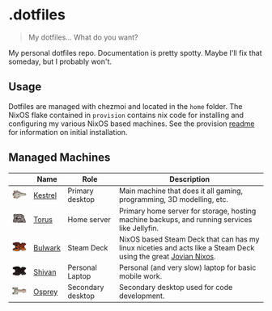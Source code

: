 # .dotfiles
> My dotfiles... What do you want? 

My personal dotfiles repo. Documentation is pretty spotty. Maybe I'll fix that 
someday, but I probably won't. 

## Usage

Dotfiles are managed with chezmoi and located in the `home` folder. The NixOS 
flake contained in `provision` contains nix code for installing and configuring 
my various NixOS based machines. See the provision [readme](./provision/readme.md)
for information on initial installation.

## Managed Machines

| | Name | Role | Description |
|---|---|---|---|
| <img src="./resources/img/ships/kestrel.png" width="100"> | [Kestrel](./provision/hosts/kestrel/) | Primary desktop | Main machine that does it all gaming, programming, 3D modelling, etc. |
| <img src="./resources/img/ships/torus.png" width="100"> | [Torus](./provision/hosts/torus/) | Home server | Primary home server for storage, hosting machine backups, and running services like Jellyfin. |
| <img src="./resources/img/ships/bulwark.png" width="100"> | [Bulwark](./provision/hosts/bulwark/) | Steam Deck | NixOS based Steam Deck that can has my linux niceties and acts like a Steam Deck using the great [Jovian Nixos](https://github.com/Jovian-Experiments/Jovian-NixOS). |
| <img src="./resources/img/ships/shivan.png" width="100"> | [Shivan](./provision/hosts/shivan/) | Personal Laptop | Personal (and very slow) laptop for basic mobile work. |
| <img src="./resources/img/ships/osprey.png" width="100"> | [Osprey](./provision/hosts/osprey/) | Secondary desktop | Secondary desktop used for code development. |
